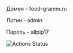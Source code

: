 Домен - food-gramm.ru

Логин - admin

Пароль - allpip17 

![Actions Status](https://github.com/smaspb17/foodgram-project-react/actions/workflows/main.yml/badge.svg)
